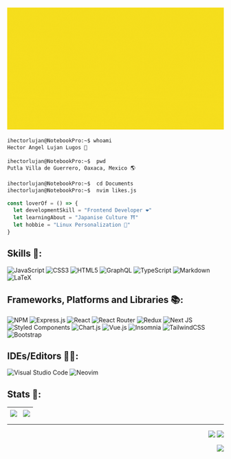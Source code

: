 ![Hello!](assets/ihectorlujan.gif "Hello, I'm ihectorlujan! ")

```console
ihectorlujan@NotebookPro:~$ whoami
Hector Angel Lujan Lugos 👀

ihectorlujan@NotebookPro:~$  pwd
Putla Villa de Guerrero, Oaxaca, Mexico 🌎

ihectorlujan@NotebookPro:~$  cd Documents
ihectorlujan@NotebookPro:~$  nvim likes.js
```

```javascript
const loverOf = () => {
  let developmentSkill = "Frontend Developer ❤"
  let learningAbout = "Japanise Culture ⛩"
  let hobbie = "Linux Personalization 🚀"
}
```

## Skills 🦊:

![JavaScript](https://img.shields.io/badge/javascript-%23323330.svg?style=for-the-badge&logo=javascript&logoColor=%23F7DF1E)
![CSS3](https://img.shields.io/badge/css3-%231572B6.svg?style=for-the-badge&logo=css3&logoColor=white)
![HTML5](https://img.shields.io/badge/html5-%23E34F26.svg?style=for-the-badge&logo=html5&logoColor=white)
![GraphQL](https://img.shields.io/badge/-GraphQL-E10098?style=for-the-badge&logo=graphql&logoColor=white)
![TypeScript](https://img.shields.io/badge/typescript-%23007ACC.svg?style=for-the-badge&logo=typescript&logoColor=white)
![Markdown](https://img.shields.io/badge/markdown-%23000000.svg?style=for-the-badge&logo=markdown&logoColor=white)
![LaTeX](https://img.shields.io/badge/latex-%23008080.svg?style=for-the-badge&logo=latex&logoColor=white)

## Frameworks, Platforms and Libraries 📚:

![NPM](https://img.shields.io/badge/NPM-%23000000.svg?style=for-the-badge&logo=npm&logoColor=white)
![Express.js](https://img.shields.io/badge/express.js-%23404d59.svg?style=for-the-badge&logo=express&logoColor=%2361DAFB)
![React](https://img.shields.io/badge/react-%2320232a.svg?style=for-the-badge&logo=react&logoColor=%2361DAFB)
![React Router](https://img.shields.io/badge/React_Router-CA4245?style=for-the-badge&logo=react-router&logoColor=white)
![Redux](https://img.shields.io/badge/redux-%23593d88.svg?style=for-the-badge&logo=redux&logoColor=white)
![Next JS](https://img.shields.io/badge/Next-black?style=for-the-badge&logo=next.js&logoColor=white)
![Styled Components](https://img.shields.io/badge/styled--components-DB7093?style=for-the-badge&logo=styled-components&logoColor=white)
![Chart.js](https://img.shields.io/badge/chart.js-F5788D.svg?style=for-the-badge&logo=chart.js&logoColor=white)
![Vue.js](https://img.shields.io/badge/vuejs-%2335495e.svg?style=for-the-badge&logo=vuedotjs&logoColor=%234FC08D)
![Insomnia](https://img.shields.io/badge/Insomnia-black?style=for-the-badge&logo=insomnia&logoColor=5849BE)
![TailwindCSS](https://img.shields.io/badge/tailwindcss-%2338B2AC.svg?style=for-the-badge&logo=tailwind-css&logoColor=white)
![Bootstrap](https://img.shields.io/badge/bootstrap-%23563D7C.svg?style=for-the-badge&logo=bootstrap&logoColor=white)

## IDEs/Editors 👨‍💻:

![Visual Studio Code](https://img.shields.io/badge/Visual%20Studio%20Code-0078d7.svg?style=for-the-badge&logo=visual-studio-code&logoColor=white)
![Neovim](https://img.shields.io/badge/NeoVim-%2357A143.svg?&style=for-the-badge&logo=neovim&logoColor=white)    
  
  
  


## Stats 🥇:

| <a href="https://github.com/ihectorlujan"><img align="center" src="https://github-readme-stats.vercel.app/api?username=ihectorlujan&show_icons=true&include_all_commits=true&theme=buefy&hide_border=true&count_private=true"/></a> | <a href="https://github.com/ihectorlujan"><img align="center" src="https://github-readme-stats.vercel.app/api/top-langs/?username=ihectorlujan&layout=compact&theme=buefy&hide_border=true" /></a> |
| ------------- | ------------- |


<hr/>
<footer>
<p align='right'>
  <a>
      <img src='https://forthebadge.com/images/badges/made-with-markdown.svg'/>
  <a/>
   <a>
      <img src='https://forthebadge.com/images/badges/uses-html.svg'/>
  <a/>
<p/>

<p align='right'>
  <a>
      <img src='https://forthebadge.com/images/badges/built-with-love.svg'/>
  <a/>
<p/>
<footer/>
